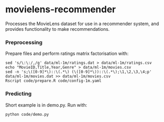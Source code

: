 # movielens-recommender

Processes the MovieLens dataset for use in a recommender system, and provides functionality to make recommendations.

### Preprocessing

Prepare files and perform ratings matrix factorisation with:

```
sed 's/\:\:/,/g' data/ml-1m/ratings.dat > data/ml-1m/ratings.csv
echo "MovieID,Title,Year,Genre" > data/ml-1m/movies.csv
sed -n 's;\([0-9]*\)::\(.*\) (\([0-9]*\))::\(.*\);\1,\2,\3,\4;p' data/ml-1m/movies.dat >> data/ml-1m/movies.csv
Rscript code/prepare.R code/config-1m.yaml
```

### Predicting

Short example is in demo.py. Run with:

```
python code/demo.py
```
